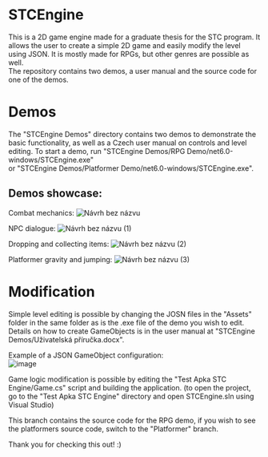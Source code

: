 # STCEngine
This is a 2D game engine made for a graduate thesis for the STC program. It allows the user to create a simple 2D game and easily modify the level using JSON. It is mostly made for RPGs, but other genres are possible as well.  
The repository contains two demos, a user manual and the source code for one of the demos.

# Demos
The "STCEngine Demos" directory contains two demos to demonstrate the basic functionality, as well as a Czech user manual on controls and level editing.
To start a demo, run "STCEngine Demos/RPG Demo/net6.0-windows/STCEngine.exe"  
or "STCEngine Demos/Platformer Demo/net6.0-windows/STCEngine.exe".
## Demos showcase:
Combat mechanics: 
![Návrh bez názvu](https://github.com/StudentTraineeCenter/STCEngine/assets/146582539/b72f9621-d09f-4d60-92e2-396d92df3754)
  
NPC dialogue:
![Návrh bez názvu (1)](https://github.com/StudentTraineeCenter/STCEngine/assets/146582539/4375507a-888b-443f-ac52-025ca5dbeda3)
  
Dropping and collecting items:
![Návrh bez názvu (2)](https://github.com/StudentTraineeCenter/STCEngine/assets/146582539/081d81aa-942f-4328-bec2-61786a95e3c9)
  
Platformer gravity and jumping:
![Návrh bez názvu (3)](https://github.com/StudentTraineeCenter/STCEngine/assets/146582539/8e00998f-8737-43da-8b5a-52fd0fdc9b15)


# Modification
Simple level editing is possible by changing the JOSN files in the "Assets" folder in the same folder as is the .exe file of the demo you wish to edit. Details on how to create GameObjects is in the user manual at "STCEngine Demos/Uživatelská příručka.docx".  
  
Example of a JSON GameObject configuration:  
![image](https://github.com/StudentTraineeCenter/STCEngine/assets/146582539/5188959a-f96a-48e9-aa0c-386f364a3e90)

Game logic modification is possible by editing the "Test Apka STC Engine/Game.cs" script and building the application. (to open the project, go to the "Test Apka STC Engine" directory and open STCEngine.sln using Visual Studio) 

This branch contains the source code for the RPG demo, if you wish to see the platformers source code, switch to the "Platformer" branch.

Thank you for checking this out! :)
